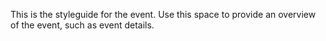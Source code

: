 This is the styleguide for the event. Use this space to provide an overview of the event, such as event details.
